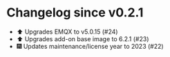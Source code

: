 # Changelog since v0.2.1
- ⬆️ Upgrades EMQX to v5.0.15 (#24) 
- ⬆️ Upgrades add-on base image to 6.2.1 (#23) 
- 🎆 Updates maintenance/license year to 2023 (#22) 
